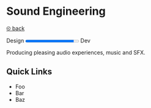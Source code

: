 # Sound Engineering

[&olt; back](../README.md)

Design <progress value="0.9"></progress> Dev

Producing pleasing audio experiences, music and SFX.

## Quick Links

* Foo
* Bar
* Baz